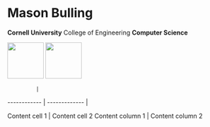 # Mason Bulling
**Cornell University** College of Engineering **Computer Science**


<img src="https://www.engineering.cornell.edu/themes/custom/cornell/assets/img/cornell_university-seal_red.svg" width="82" height="82"/>
<img src="https://images.squarespace-cdn.com/content/v1/59ec1dc7268b9699fe3a82ce/1513186347267-H13W82BXHFWJI1DE8T6W/venn.png?format=1500w" width="82" height="82"/>

             |
------------ | ------------- 
             |
             
Content cell 1 | Content cell 2 
Content column 1 | Content column 2
